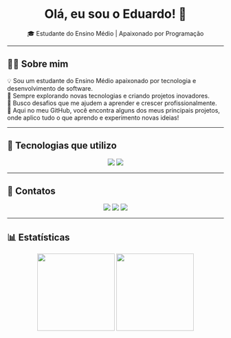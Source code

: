 <h1 align="center">Olá, eu sou o Eduardo! 👋</h1>
<p align="center">
  🎓 Estudante do Ensino Médio | Apaixonado por Programação  
</p>

---

## 🧑‍💻 Sobre mim  
💡 Sou um estudante do Ensino Médio apaixonado por tecnologia e desenvolvimento de software.  
🚀 Sempre explorando novas tecnologias e criando projetos inovadores.  
🎯 Busco desafios que me ajudem a aprender e crescer profissionalmente.  
📌 Aqui no meu GitHub, você encontra alguns dos meus principais projetos, onde aplico tudo o que aprendo e experimento novas ideias!  

---

## 🚀 Tecnologias que utilizo  

<div align="center">
  <img src="https://skillicons.dev/icons?i=html,css,js,tailwind,docker,mongo"/>
  <img src="https://skillicons.dev/icons?i=react,nextjs,vscode,git,github,codepen,cloudflare"/>
</div>

---

## 📩 Contatos  

<div align="center"> 
  <a href="mailto:contato@eduardobrito.dev" target="_blank"><img src="https://skillicons.dev/icons?i=gmail" target="_blank"/></a>
  <a href="https://www.linkedin.com/in/duduubas" target="_blank"><img src="https://skillicons.dev/icons?i=linkedin" target="_blank"/></a> 
  <a href="https://discord.com/users/Duduubas" target="_blank"><img src="https://skillicons.dev/icons?i=discord" target="_blank"/></a>
</div>

---

## 📊 Estatísticas  

<div align="center">
  <img height="180em" src="https://github-readme-stats.vercel.app/api?username=Duduubas&show_icons=true&bg_color=000000&title_color=007BFF&text_color=ffffff&icon_color=007BFF&border_color=007BFF" />
  <img height="180em" src="https://github-readme-stats.vercel.app/api/top-langs/?username=Duduubas&layout=compact&langs_count=7&bg_color=000000&title_color=007BFF&text_color=ffffff&border_color=007BFF" />
</div>

